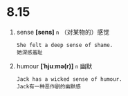 # 8.15


















1. sense **[sens]** `n` （对某物的）感觉
    ```
    She felt a deep sense of shame.
    她深感羞耻
    ```

2. humour **[ˈhjuːmə(r)]** `n` 幽默
    ```
    Jack has a wicked sense of humour.
    Jack有一种恶作剧的幽默感
    ```
